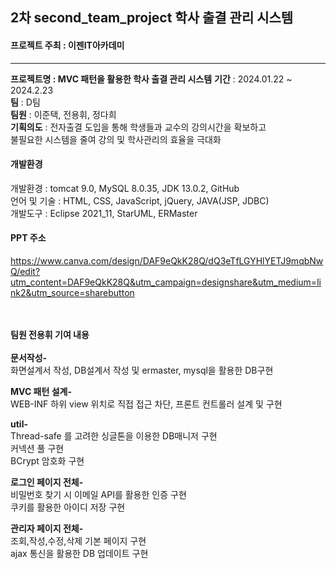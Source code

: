 ## 2차 second_team_project 학사 출결 관리 시스템
#### 프로젝트 주최 : 이젠IT아카데미
<hr>
<b>프로젝트명 : MVC 패턴을 활용한 학사 출결 관리 시스템</b>
<b>기간</b> : 2024.01.22 ~ 2024.2.23<br>
<b>팀</b> : D팀<br>
<b>팀원</b> : 이준택, 전용휘, 정다희<br>
<b>기획의도</b> : 전자출결 도입을 통해 학생들과 교수의 강의시간을 확보하고<br>
불필요한 시스템을 줄여 강의 및 학사관리의 효율을 극대화<br>

#### 개발환경
개발환경 : tomcat 9.0, MySQL 8.0.35, JDK 13.0.2, GitHub<br>
언어 및 기술 : HTML, CSS, JavaScript, jQuery, JAVA(JSP, JDBC)<br>
개발도구 : Eclipse 2021_11, StarUML, ERMaster

#### PPT 주소
https://www.canva.com/design/DAF9eQkK28Q/dQ3eTfLGYHlYETJ9mqbNwQ/edit?utm_content=DAF9eQkK28Q&utm_campaign=designshare&utm_medium=link2&utm_source=sharebutton

<br>
<br>
<b>팀원 전용휘 기여 내용</b><br>
<br>
<b>문서작성-</b><br>
화면설계서 작성, DB설계서 작성 및 ermaster, mysql을 활용한 DB구현<br>

<b>MVC 패턴 설계-</b><br>
WEB-INF 하위 view 위치로 직접 접근 차단, 프론트 컨트롤러 설계 및 구현<br>

<b>util-</b><br>
Thread-safe 를 고려한 싱글톤을 이용한 DB매니저 구현<br>
커넥션 풀 구현<br>
BCrypt 암호화 구현<br>

<b>로그인 페이지 전체-</b><br>
비밀번호 찾기 시 이메일 API를 활용한 인증 구현<br>
쿠키를 활용한 아이디 저장 구현<br>


<b>관리자 페이지 전체-</b><br>
조회,작성,수정,삭제 기본 페이지 구현<br>
ajax 통신을 활용한 DB 업데이트 구현


